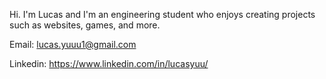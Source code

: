 Hi. I'm Lucas and I'm an engineering student who enjoys creating projects such as websites, games, and more. 

Email: lucas.yuuu1@gmail.com

Linkedin: https://www.linkedin.com/in/lucasyuu/
